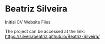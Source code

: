 # Beatriz Silveira
 Initial CV Website Files

The project can be accessed at the link: https://silveirabeatriz.github.io/Beatriz-Silveira/
